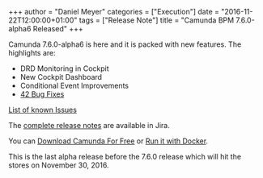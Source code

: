 +++
author = "Daniel Meyer"
categories = ["Execution"]
date = "2016-11-22T12:00:00+01:00"
tags = ["Release Note"]
title = "Camunda BPM 7.6.0-alpha6 Released"
+++

Camunda 7.6.0-alpha6 is here and it is packed with new features. The highlights are:

* DRD Monitoring in Cockpit
* New Cockpit Dashboard
* Conditional Event Improvements
* [42 Bug Fixes](https://app.camunda.com/jira/issues/?jql=issuetype%20%3D%20%22Bug%20Report%22%20AND%20fixVersion%20%3D%207.6.0-alpha6)

[List of known Issues](https://app.camunda.com/jira/issues/?jql=affectedVersion%20%3D%207.6.0-alpha6)

The [complete release notes](https://app.camunda.com/jira/secure/ReleaseNote.jspa?projectId=10230&version=14697) are available in Jira.

You can [Download Camunda For Free](https://camunda.org/download/)
or [Run it with Docker](https://hub.docker.com/r/camunda/camunda-bpm-platform/).

This is the last alpha release before the 7.6.0 release which will hit the stores on November 30, 2016.
